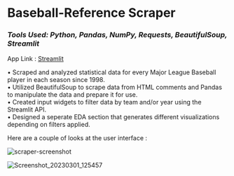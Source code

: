 # Baseball-Reference Scraper
### *Tools Used: Python, Pandas, NumPy, Requests, BeautifulSoup, Streamlit*

App Link : [Streamlit](https://mlb-eda.streamlit.app/)

• Scraped and analyzed statistical data for every Major League Baseball player in each season since 1998. <br>
• Utilized BeautifulSoup to scrape data from HTML comments and Pandas to manipulate the data
and prepare it for use.<br>
• Created input widgets to filter data by team and/or year using the Streamlit API.<br>
• Designed a seperate EDA section that generates different visualizations depending on filters applied.

Here are a couple of looks at the user interface : 

![scraper-screenshot](https://user-images.githubusercontent.com/103148784/222055668-50b21de8-2507-42ea-abfe-b0e768d48e74.png)


![Screenshot_20230301_125457](https://user-images.githubusercontent.com/103148784/222057065-17b90834-a7ee-4a04-b334-5fad0fea6011.png)
